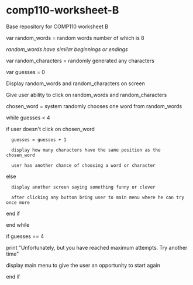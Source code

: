 # comp110-worksheet-B
Base repository for COMP110 worksheet B

var random_words = random words number of which is 8

*random_words have similar beginnings or endings*

var random_characters = randomly generated any characters

var guesses = 0


Display random_words and random_characters on screen 

Give user ability to click on random_words and random_characters

chosen_word = system randomly chooses one word from random_words


while guesses < 4

   if user doesn't click on chosen_word
   
      guesses = guesses + 1
      
      display how many characters have the same position as the chosen_word
      
      user has another chance of choosing a word or character
      
   else
   
      display another screen saying something funny or clever
      
      after clicking any button bring user to main menu where he can try once more
      
   end if
   
end while


if guesses == 4

   print "Unfortunately, but you have reached maximum attempts. Try another time"
   
   display main menu to give the user an opportunity to start again
   
end if
